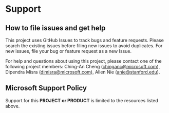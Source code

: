 # Support

## How to file issues and get help

This project uses GitHub Issues to track bugs and feature requests. Please search the existing
issues before filing new issues to avoid duplicates.  For new issues, file your bug or
feature request as a new Issue.

For help and questions about using this project, please contact one of the following project members: Ching-An Cheng (chinganc@microsoft.com), Dipendra Misra (dimisra@microsoft.com), Allen Nie (anie@stanford.edu).

## Microsoft Support Policy

Support for this **PROJECT or PRODUCT** is limited to the resources listed above.
